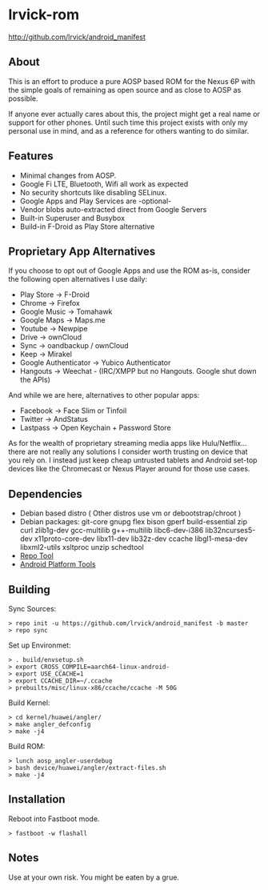 # lrvick-rom #

<http://github.com/lrvick/android_manifest>

## About ##

This is an effort to produce a pure AOSP based ROM for the Nexus 6P with the
simple goals of remaining as open source and as close to AOSP as possible.

If anyone ever actually cares about this, the project might get a real name
or support for other phones. Until such time this project exists with only my
personal use in mind, and as a reference for others wanting to do similar.

## Features ##

  * Minimal changes from AOSP.
  * Google Fi LTE, Bluetooth, Wifi all work as expected
  * No security shortcuts like disabling SELinux.
  * Google Apps and Play Services are -optional-
  * Vendor blobs auto-extracted direct from Google Servers
  * Built-in Superuser and Busybox
  * Build-in F-Droid as Play Store alternative

## Proprietary App Alternatives ##

  If you choose to opt out of Google Apps and use the ROM as-is, consider
  the following open alternatives I use daily:

  * Play Store -> F-Droid
  * Chrome -> Firefox
  * Google Music -> Tomahawk
  * Google Maps -> Maps.me
  * Youtube -> Newpipe
  * Drive -> ownCloud
  * Sync -> oandbackup / ownCloud
  * Keep -> Mirakel
  * Google Authenticator -> Yubico Authenticator
  * Hangouts -> Weechat - (IRC/XMPP but no Hangouts. Google shut down the APIs)

  And while we are here, alternatives to other popular apps:

  * Facebook -> Face Slim or Tinfoil
  * Twitter -> AndStatus
  * Lastpass -> Open Keychain + Password Store

  As for the wealth of proprietary streaming media apps like Hulu/Netflix...
  there are not really any solutions I consider worth trusting on device that
  you rely on. I instead just keep cheap untrusted tablets and Android set-top
  devices like the Chromecast or Nexus Player around for those use cases.

## Dependencies ##

 * Debian based distro ( Other distros use vm or debootstrap/chroot )
 * Debian packages:
	    git-core gnupg flex bison gperf build-essential
      zip curl zlib1g-dev gcc-multilib g++-multilib libc6-dev-i386
      lib32ncurses5-dev x11proto-core-dev libx11-dev lib32z-dev ccache
      libgl1-mesa-dev libxml2-utils xsltproc unzip schedtool
 * [Repo Tool](https://source.android.com/source/downloading.html#installing-repo)
 * [Android Platform Tools](https://developer.android.com/sdk/installing/index.html?pkg=tools)

## Building ##

Sync Sources:
```
> repo init -u https://github.com/lrvick/android_manifest -b master
> repo sync
```

Set up Environmet:
```
> . build/envsetup.sh
> export CROSS_COMPILE=aarch64-linux-android-
> export USE_CCACHE=1
> export CCACHE_DIR=~/.ccache
> prebuilts/misc/linux-x86/ccache/ccache -M 50G
```

Build Kernel:
```
> cd kernel/huawei/angler/
> make angler_defconfig
> make -j4
```

Build ROM:
```
> lunch aosp_angler-userdebug
> bash device/huawei/angler/extract-files.sh
> make -j4
```

## Installation ##

Reboot into Fastboot mode.

```
> fastboot -w flashall
```

## Notes ##

Use at your own risk. You might be eaten by a grue.
